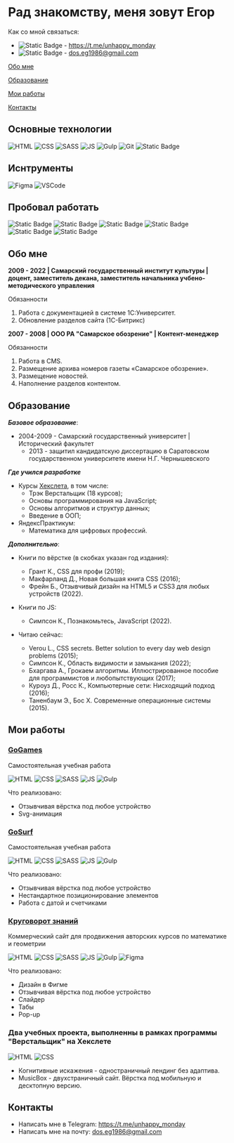 # Рад знакомству, меня зовут Егор

Как со мной связаться:

- ![Static Badge](https://img.shields.io/badge/telegram-white?logo=telegram) - <https://t.me/unhappy_monday>
- ![Static Badge](https://img.shields.io/badge/gmail-white?logo=gmail) - <dos.eg1986@gmail.com>

[Обо мне](#обо-мне)

[Образование](#образование)

[Мои работы](#мои-работы)

[Контакты](#контакты)

## Основные технологии

![HTML](https://img.shields.io/badge/HTML-black?style=for-the-badge&logo=html5&logoColor=red)
![CSS](https://img.shields.io/badge/css-black?style=for-the-badge&logo=css3&logoColor=blue)
![SASS](https://img.shields.io/badge/SASS-black?style=for-the-badge&logo=sass&logoColor=red)
![JS](https://img.shields.io/badge/Java%20Script-black?style=for-the-badge&logo=javascript&logoColor=yellow)
![Gulp](https://img.shields.io/badge/GULP-black?style=for-the-badge&logo=gulp&logoColor=red)
![Git](https://img.shields.io/badge/GIT-black?style=for-the-badge&logo=git&logoColor=red)
![Static Badge](https://img.shields.io/badge/pug-black?style=for-the-badge&logo=pug)



## Иснтрументы
![Figma](https://img.shields.io/badge/Figma-black?style=for-the-badge&logo=figma&logoColor=white)
![VSCode](https://img.shields.io/badge/VSCode-black?style=for-the-badge&logo=visualstudiocode&logoColor=blue)

## Пробовал работать

![Static Badge](https://img.shields.io/badge/bootstrap-black?style=for-the-badge&logo=Bootstrap&color=black)
![Static Badge](https://img.shields.io/badge/pandas-python-black?style=for-the-badge&logo=pandas&color=black)
![Static Badge](https://img.shields.io/badge/numpy-python-black?style=for-the-badge&logo=numpy&color=black)
![Static Badge](https://img.shields.io/badge/docker-black?style=for-the-badge&logo=docker&color=black)
![Static Badge](https://img.shields.io/badge/mysql-black?style=for-the-badge&logo=mysql&logoColor=red&color=black)
![Static Badge](https://img.shields.io/badge/latex-black?style=for-the-badge&logo=latex)


## Обо мне

**2009 - 2022 | Самарский государственный институт культуры | доцент, заместитель декана, заместитель начальника учбено-методического управления**

Обязанности
1. Работа с документацией в системе 1C:Университет.
2. Обновление разделов сайта (1С-Битрикс)

**2007 - 2008 | ООО РА "Самарское обозрение" | Контент-менеджер**

Обязанности 
1. Работа в CMS.
2. Размещение архива номеров газеты «Самарское обозрение». 
3. Размещение новостей.
4. Наполнение разделов контентом.

## Образование

***Базовое образование***:
  - 2004-2009 - Самарский государственный университет | Исторический факультет
    - 2013 - защитил кандидатскую диссертацию в Саратовском государственном университете имени Н.Г. Чернышевского

***Где учился разработке***
  - Курсы [Хекслета](https://ru.hexlet.io/u/happy__monday), в том числе:
    - Трэк Верстальщик (18 курсов);
    - Основы программирования на JavaScript;
    - Основы алгоритмов и структур данных;
    - Введение в ООП;
  - ЯндексПрактикум:
    - Математика для цифровых профессий.

***Дополнительно***:
  - Книги по вёрстке (в скобках указан год издания):
    - Грант К., CSS для профи (2019);
    - Макфарланд Д., Новая большая книга CSS (2016);
    - Фрейн Б., Отзывчивый дизайн на HTML5 и CSS3 для любых устройств (2022).
  
  - Книги по JS:
    - Симпсон К., Познакомьтесь, JavaScript (2022).
  
  - Читаю сейчас:
    - Verou L., CSS secrets. Better solution to every day web design problems (2015);
    - Симпсон К., Область видимости и замыкания (2022);
    - Бхаргава А., Грокаем алгоритмы. Иллюстрированное пособие для программистов и любопытствующих (2017);
    - Куроуз Д., Росс К., Компьютерные сети: Нисходящий подход (2016);
    - Таненбаум Э., Бос Х. Современные операционные системы (2015).

## Мои работы

### [GoGames](https://unhappymonday.github.io/GoGames/)

Самостоятельная учебная работа

![HTML](https://img.shields.io/badge/HTML-black?style=for-the-badge&logo=html5&logoColor=red)
![CSS](https://img.shields.io/badge/css-black?style=for-the-badge&logo=css3&logoColor=blue)
![SASS](https://img.shields.io/badge/SASS-black?style=for-the-badge&logo=sass&logoColor=red)
![JS](https://img.shields.io/badge/Java%20Script-black?style=for-the-badge&logo=javascript&logoColor=yellow)
![Gulp](https://img.shields.io/badge/GULP-black?style=for-the-badge&logo=gulp&logoColor=red)

Что реализовано:
* Отзывчивая вёрстка под любое устройство
* Svg-анимация

### [GoSurf](https://unhappymonday.github.io/GoSurf/)

Самостоятельная учебная работа

![HTML](https://img.shields.io/badge/HTML-black?style=for-the-badge&logo=html5&logoColor=red)
![CSS](https://img.shields.io/badge/css-black?style=for-the-badge&logo=css3&logoColor=blue)
![SASS](https://img.shields.io/badge/SASS-black?style=for-the-badge&logo=sass&logoColor=red)
![JS](https://img.shields.io/badge/Java%20Script-black?style=for-the-badge&logo=javascript&logoColor=yellow)
![Gulp](https://img.shields.io/badge/GULP-black?style=for-the-badge&logo=gulp&logoColor=red)

Что реализовано:
* Отзывчивая вёрстка под любое устройство
* Нестандартное позиционирование элементов
* Работа с датой и счетчиками

### [Круговорот знаний](https://krugovorotznaniya.ru/index.html)

Коммерческий сайт для продвижения авторских курсов по математике и геометрии

![HTML](https://img.shields.io/badge/HTML-black?style=for-the-badge&logo=html5&logoColor=red)
![CSS](https://img.shields.io/badge/css-black?style=for-the-badge&logo=css3&logoColor=blue)
![SASS](https://img.shields.io/badge/SASS-black?style=for-the-badge&logo=sass&logoColor=red)
![JS](https://img.shields.io/badge/Java%20Script-black?style=for-the-badge&logo=javascript&logoColor=yellow)
![Gulp](https://img.shields.io/badge/GULP-black?style=for-the-badge&logo=gulp&logoColor=red)
![Figma](https://img.shields.io/badge/Figma-black?style=for-the-badge&logo=figma&logoColor=white)

Что реализовано:
* Дизайн в Фигме
* Отзывчивая вёрстка под любое устройство
* Слайдер
* Табы
* Pop-up

### Два учебных проекта, выполненны в рамках программы "Верстальщик" на Хекслете

![HTML](https://img.shields.io/badge/HTML-black?style=for-the-badge&logo=html5&logoColor=red)
![CSS](https://img.shields.io/badge/css-black?style=for-the-badge&logo=css3&logoColor=blue)

* Когнитивные искажения - одностраничный лендинг без адаптива.
* MusicBox - двухстраничный сайт. Вёрстка под мобильную и десктопную версию.

## Контакты

- Написать мне в Telegram: https://t.me/unhappy_monday
- Написать мне на почту: <dos.eg1986@gmail.com>
